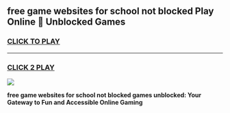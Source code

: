 
## free game websites for school not blocked Play Online 👋 Unblocked Games
<h3>
<a href="https://news.freeplayer.one?title=free_game_websites_for_school_not_blocked&ref=17GH">CLICK TO PLAY</a></h3>
<hr>

<h3>
<a href="https://news.freeplayer.one?title=free_game_websites_for_school_not_blocked&ref=17GH">CLICK 2 PLAY</a>
  
</h3>

<a href="https://news.freeplayer.one?title=free_game_websites_for_school_not_blocked&ref=17GH/"><img src="https://clearcache.store/games.png"></a>


**free game websites for school not blocked games unblocked: Your Gateway to Fun and Accessible Online Gaming**
